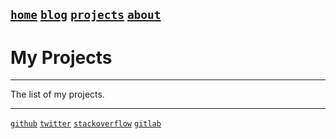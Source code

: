 [`home`](/) [`blog`](/blogs/) [`projects`](/projects/) [`about`](/about)
---

# My Projects
-----------
The list of my projects.



---
[`github`](/ "github.com") [`twitter`](/blogs/ "twitter.com") [`stackoverflow`](/projects/ "stackoverflow.com") [`gitlab`](/about "gitlab.com")
